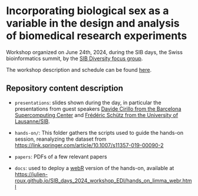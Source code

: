 # Incorporating biological sex as a variable in the design and analysis of biomedical research experiments

Workshop organized on June 24th, 2024, during the SIB days, the Swiss bioinformatics summit, by the [SIB Diversity focus group](https://www.sib.swiss/about/equality-diversity-inclusion).

The workshop description and schedule can be found [here](https://sibdays.sib.swiss/tutorials-and-workshops#workshops).


## Repository content description

- `presentations`: slides shown during the day, in particular the presentations from guest speakers [Davide Cirillo from the Barcelona Supercomputing Center](https://www.bsc.es/cirillo-davide) and [Frédéric Schütz from the University of Lausanne/SIB](https://www.sib.swiss/frederic-schutz-group).

- `hands-on/`: This folder gathers the scripts used to guide the hands-on session, reanalyzing the dataset from https://link.springer.com/article/10.1007/s11357-019-00090-2

- `papers`: PDFs of a few relevant papers

- `docs`: used to deploy a [webR](https://docs.r-wasm.org/webr/latest/) version of the hands-on, available at https://julien-roux.github.io/SIB_days_2024_workshop_EDI/hands_on_limma_webr.html
